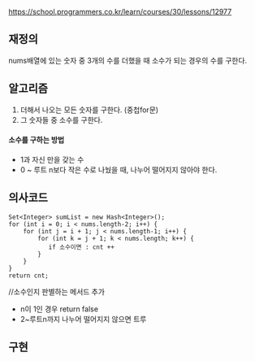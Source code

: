 https://school.programmers.co.kr/learn/courses/30/lessons/12977
## 재정의
nums배열에 있는 숫자 중 3개의 수를 더했을 때 소수가 되는 경우의 수를 구한다.  



## 알고리즘
1. 더해서 나오는 모든 숫자를 구한다. (중첩for문)
2. 그 숫자들 중 소수를 구한다.

#### 소수를 구하는 방법
- 1과 자신 만을 갖는 수
- 0 ~ 루트 n보다 작은 수로 나눴을 때, 나누어 떨어지지 않아야 한다.

## 의사코드
```
Set<Integer> sumList = new Hash<Integer>();
for (int i = 0; i < nums.length-2; i++) {
    for (int j = i + 1; j < nums.length-1; i++) {
        for (int k = j + 1; k < nums.length; k++) {
           if 소수이면 : cnt ++ 
        }
    }
}
return cnt;
```

//소수인지 판별하는 메서드 추가
- n이 1인 경우 return false
- 2~루트n까지 나누어 떨어지지 않으면 트루

## 구현

